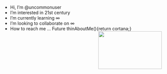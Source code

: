 - Hi, I’m @uncommonuser 
- I’m interested in 21st century 
- I’m currently learning ∞ 
- I’m looking to collaborate on ∞ 
- How to reach me ... 
     Future<Cortana> thinAboutMe(){return cortana;}<a href="url"><img src="https://user-images.githubusercontent.com/105605720/168490029-b44f66c0-41c4-4372-8f42-066474d49b1f.gif" align="right" height="120" width="201" ></a>



<!-- 
<p align="center">
  <img src="https://user-images.githubusercontent.com/105605720/168489653-21443f49-9688-4fbc-9a28-86eb7434a170.gif" />
</p> -->
